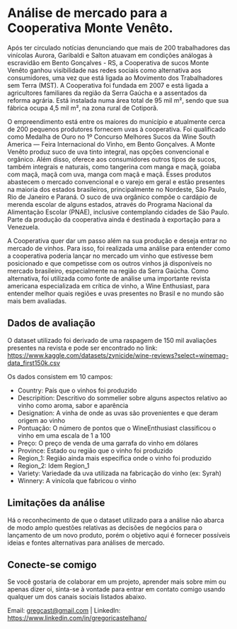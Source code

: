 # Análise de mercado para a Cooperativa Monte Venêto.

Após ter circulado notícias denunciando que mais de 200 trabalhadores das vinícolas Aurora, Garibaldi e Salton atuavam em condições análogas à escravidão em Bento Gonçalves - RS, a Cooperativa de sucos Monte Venêto ganhou visibilidade nas redes sociais como alternativa aos consumidores, uma vez que está ligada ao Movimento dos Trabalhadores sem Terra (MST). A Cooperativa foi fundada em 2007 e está ligada a agricultores familiares da região da Serra Gaúcha e a assentados da reforma agrária. Está instalada numa área total de 95 mil m², sendo que sua fábrica ocupa 4,5 mil m², na zona rural de Cotiporã.

O empreendimento está entre os maiores do município e atualmente cerca de 200 pequenos produtores fornecem uvas à cooperativa. Foi qualificado como Medalha de Ouro no 1º Concurso Melhores Sucos da Wine South America — Feira Internacional do Vinho, em Bento Gonçalves. A Monte Venêto produz suco de uva tinto integral, nas opções convencional e orgânico. Além disso, oferece aos consumidores outros tipos de sucos, também integrais e naturais, como tangerina com manga e maçã, goiaba com maçã, maçã com uva, manga com maçã e maçã. Esses produtos abastecem o mercado convencional e o varejo em geral e estão presentes na maioria dos estados brasileiros, principalmente no Nordeste, São Paulo, Rio de Janeiro e Paraná. O suco de uva orgânico compõe o cardápio de merenda escolar de alguns estados, através do Programa Nacional da Alimentação Escolar (PNAE), inclusive contemplando cidades de São Paulo. Parte da produção da cooperativa ainda é destinada à exportação para a Venezuela.

A Cooperativa quer dar um passo além na sua produção e deseja entrar no mercado de vinhos. Para isso, foi realizada uma análise para entender como a cooperativa poderia lançar no mercado um vinho que estivesse bem posicionado e que competisse com os outros vinhos já disponíveis no mercado brasileiro, especialmente na região da Serra Gaúcha. Como alternativa, foi utilizada como fonte de análise uma importante revista americana especializada em crítica de vinho, a Wine Enthusiast, para entender melhor quais regiões e uvas presentes no Brasil e no mundo são mais bem avaliadas.

## Dados de avaliação

O dataset utilizado foi derivado de uma raspagem de 150 mil avaliações presentes na revista e pode ser encontrado no link: <https://www.kaggle.com/datasets/zynicide/wine-reviews?select=winemag-data_first150k.csv>

Os dados consistem em 10 campos:

- Country: País que o vinhos foi produzido
- Descripition: Descritivo do sommelier sobre alguns aspectos relativo ao vinho como aroma, sabor e aparência
- Designation: A vinha de onde as uvas são provenientes e que deram origem ao vinho
- Pontuação: O número de pontos que o WineEnthusiast classificou o vinho em uma escala de 1 a 100
- Preço: O preço de venda de uma garrafa do vinho em dólares
- Province: Estado ou região que o vinho foi produzido
- Region_1: Região ainda mais específica onde o vinho foi produzido
- Region_2: Idem Region_1
- Variety: Variedade da uva utilizada na fabricação do vinho (ex: Syrah)
- Winnery: A vinícola que fabricou o vinho

## Limitações da análise

Há o reconhecimento de que o dataset utilizado para a análise não abarca de modo amplo questões relativas as decisões de negócios para o lançamento de um novo produto, porém o objetivo aqui é fornecer possíveis ideias e fontes alternativas para análises de mercado.

## Conecte-se comigo

Se você gostaria de colaborar em um projeto, aprender mais sobre mim ou apenas dizer oi, sinta-se à vontade para entrar em contato comigo usando qualquer um dos canais sociais listados abaixo.

Email: <gregcast@gmail.com>
| LinkedIn: <https://www.linkedin.com/in/gregoricastelhano/>
